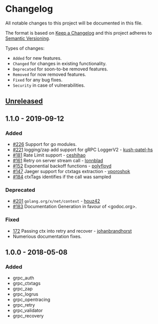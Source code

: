 # Changelog
All notable changes to this project will be documented in this file.

The format is based on [Keep a Changelog](http://keepachangelog.com/en/1.0.0/)
and this project adheres to [Semantic Versioning](http://semver.org/spec/v2.0.0.html).

Types of changes:
- `Added` for new features.
- `Changed` for changes in existing functionality.
- `Deprecated` for soon-to-be removed features.
- `Removed` for now removed features.
- `Fixed` for any bug fixes.
- `Security` in case of vulnerabilities.

## [Unreleased]

## 1.1.0 - 2019-09-12
### Added
- [#226](https://github.com/grpc-ecosystem/go-grpc-middleware/pull/226) Support for go modules.
- [#221](https://github.com/grpc-ecosystem/go-grpc-middleware/pull/221) logging/zap add support for gRPC LoggerV2  - [kush-patel-hs](https://github.com/kush-patel-hs)
- [#181](https://github.com/grpc-ecosystem/go-grpc-middleware/pull/181) Rate Limit support - [ceshihao](https://github.com/ceshihao)
- [#161](https://github.com/grpc-ecosystem/go-grpc-middleware/pull/161) Retry on server stream call - [lonnblad](https://github.com/lonnblad)
- [#152](https://github.com/grpc-ecosystem/go-grpc-middleware/pull/152) Exponential backoff functions - [polyfloyd](https://github.com/polyfloyd)
- [#147](https://github.com/grpc-ecosystem/go-grpc-middleware/pull/147) Jaeger support for ctxtags extraction - [vporoshok](https://github.com/vporoshok)
- [#184](https://github.com/grpc-ecosystem/go-grpc-middleware/pull/184) ctxTags identifies if the call was sampled

### Deprecated
- [#201](https://github.com/grpc-ecosystem/go-grpc-middleware/pull/201) `golang.org/x/net/context` - [houz42](https://github.com/houz42)
- [#183](https://github.com/grpc-ecosystem/go-grpc-middleware/pull/183) Documentation Generation in favour of <godoc.org>.

### Fixed
- [172](https://github.com/grpc-ecosystem/go-grpc-middleware/pull/172) Passing ctx into retry and recover - [johanbrandhorst](https://github.com/johanbrandhorst)
- Numerious documentation fixes.

## 1.0.0 - 2018-05-08
### Added
- grpc_auth 
- grpc_ctxtags
- grpc_zap
- grpc_logrus
- grpc_opentracing
- grpc_retry
- grpc_validator
- grpc_recovery

[Unreleased]: https://github.com/grpc-ecosystem/go-grpc-middleware/compare/v1.0.0...HEAD 
